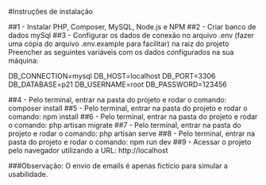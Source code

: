 #Instruções de instalação

##1 - Instalar PHP, Composer, MySQL, Node.js e NPM
##2 - Criar banco de dados mySql
##3 - Configurar os dados de conexão no arquivo .env (fazer uma cópia do arquivo .env.example para facilitar) na raiz do projeto
Preencher as seguintes variáveis com os dados configurados na sua máquina:

DB_CONNECTION=mysql
DB_HOST=localhost
DB_PORT=3306
DB_DATABASE=p21
DB_USERNAME=root
DB_PASSWORD=123456

##4 - Pelo terminal, entrar na pasta do projeto e rodar o comando: composer install
##5 - Pelo terminal, entrar na pasta do projeto e rodar o comando: npm install
##6 - Pelo terminal, entrar na pasta do projeto e rodar o comando: php artisan migrate
##7 - Pelo terminal, entrar na pasta do projeto e rodar o comando: php artisan serve
##8 - Pelo terminal, entrar na pasta do projeto e rodar o comando: npm run dev
##9 - Acessar o projeto pelo navegador utilizando a URL: http://localhost

###Observação: O envio de emails é apenas fictício para simular a usabilidade.